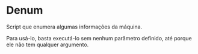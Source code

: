 # Denum
Script que enumera algumas informações da máquina.

Para usá-lo, basta executá-lo sem nenhum parâmetro definido, até porque ele não tem qualquer argumento.
